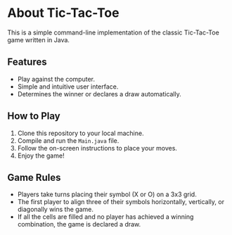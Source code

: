 # About Tic-Tac-Toe 

This is a simple command-line implementation of the classic Tic-Tac-Toe game written in Java.

## Features

- Play against the computer.
- Simple and intuitive user interface.
- Determines the winner or declares a draw automatically.

## How to Play

1. Clone this repository to your local machine.
2. Compile and run the `Main.java` file.
3. Follow the on-screen instructions to place your moves.
4. Enjoy the game!

## Game Rules

- Players take turns placing their symbol (X or O) on a 3x3 grid.
- The first player to align three of their symbols horizontally, vertically, or diagonally wins the game.
- If all the cells are filled and no player has achieved a winning combination, the game is declared a draw.

